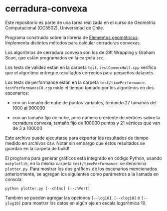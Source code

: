 # cerradura-convexa
Este repositorio es parte de una tarea realizada en el curso de Geometría Computacional (CC5502), Universidad de Chile.

Programa construído sobre la librería de [Elementos geométricos](https://github.com/malva28/elementos-geometricos). Implementa distintos métodos para calcular cerraduras convexas.

Los algoritmos de cerradura convexa son los de Gift Wrapping y Graham Scan, que
están programados en la carpeta `src`.

Los tests de validez están en la carpeta `test`. `testConvexHull.cpp` verifica que el 
algoritmo entregue resultados correctos para pequeños datasets.

Los tests de performance están en la carpeta `test/timePerformance`. 
`testPerformanceCH.cpp` mide el tiempo tomado por los algoritmos en dos escenarios:

 - con un tamaño de nube de puntos variables, tomando 27 tamaños del 1000 al 900000
 
 - con un tamaño fijo de nube, pero número creciente de vértices sobre la cerradura
     convexa, tamaño fijo de 100000 puntos y 21 vértices que van de 3 a 100000

Este archivo puede ejecutarse para exportar los resultados de tiempo medido en
archivos csv. Notar sin embargo que éstos resultados se guardan en la carpeta
de build!

El programa para generar gráficos está integrado en código Python, usando 
`matplotlib`, en la misma carpeta `test/timePerformance`: se denomina `plotter.py`.
Para mostrar los dos gráficos de los escenarios mencionados anteriormente, se 
agregan los siguientes como parámetros a la llamada en consola:

```
python plotter.py [--chInc] [--chVert]
```

También se pueden agregar las opciones `[--log10]`, `[--xlog10]` e `[--ylog10]` para 
mostrar los datos en algún eje en escala logarítmica 10.
